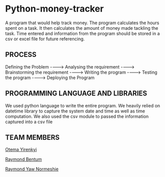 # Python-money-tracker
A program that would help track money. The program calculates the hours spent on a task.  It then calculates the amount of money made tackling the task.  Time entered and information from the program should be stored in a csv or excel file for future referencing.

## PROCESS
Defining the Problem ----> Analysing the requirement ----> Brainstorming the requirement ----> Writing the program ----> Testing the program ----> Deploying the Program



## PROGRAMMING LANGUAGE AND LIBRARIES
We used python language to write the entire program. We heavily relied on datetime library to capture the system date and time as well as time computation. We also used the csv module to passed the information captured into a csv file


## TEAM MEMBERS

[Otema Yirenkyi](https://github.com/OtemaY)

[Raymond Bentum](https://github.com/RAYBEE-creator)

[Raymond Yaw Normeshie](https://www.linkedin.com/in/raymond-normeshie-815460121)
